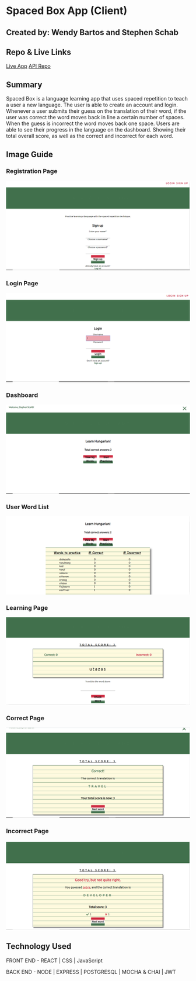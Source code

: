 # Spaced Box App (Client)

Created by: Wendy Bartos and Stephen Schab
---

## Repo & Live Links

[Live App](https://spacedbox.now.sh/)
[API Repo](https://github.com/thinkful-ei-iguana/stephen-wendy-spaced-repetition-api)

## Summary

  Spaced Box is a language learning app that uses spaced repetition to teach a user a new language. The user is able to create an account and login. Whenever a user submits their guess on the translation of their word, if the user was correct the word moves back in line a certain number of spaces. When the guess is incorrect the word moves back one space. Users are able to see their progress in the language on the dashboard. Showing their total overall score, as well as the correct and incorrect for each word.

## Image Guide

### Registration Page
![Registration Page](./images/SpacedBoxRegistration.PNG)

### Login Page
![Login Page](./images/SpacedBoxLogin.PNG)

### Dashboard
![Dashboard](./images/SpacedBoxDashboard.PNG)

### User Word List
![Word List](./images/SpacedBoxWordList.PNG)

### Learning Page
![Learning Page](./images/SpacedBoxLearning.PNG)

### Correct Page
![Correct Page](./images/SpacedBoxCorrect.PNG)

### Incorrect Page
![Incorrect Page](./images/SpacedBoxIncorrect.PNG)

## Technology Used

FRONT END - REACT | CSS | JavaScript

BACK END - NODE | EXPRESS | POSTGRESQL | MOCHA & CHAI | JWT